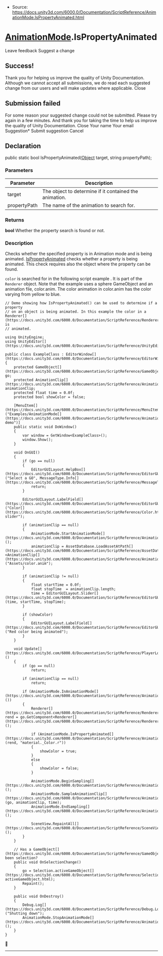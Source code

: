 * Source: https://docs.unity3d.com/6000.0/Documentation/ScriptReference/AnimationMode.IsPropertyAnimated.html

#  [AnimationMode](https://docs.unity3d.com/6000.0/Documentation/ScriptReference/AnimationMode.html).IsPropertyAnimated
Leave feedback
Suggest a change
## Success!
Thank you for helping us improve the quality of Unity Documentation. Although we cannot accept all submissions, we do read each suggested change from our users and will make updates where applicable.
Close
## Submission failed
For some reason your suggested change could not be submitted. Please <a>try again</a> in a few minutes. And thank you for taking the time to help us improve the quality of Unity Documentation.
Close
Your name Your email Suggestion* Submit suggestion
Cancel
## Declaration
public static bool IsPropertyAnimated([Object](https://docs.unity3d.com/6000.0/Documentation/ScriptReference/Object.html) target, string propertyPath); 
### Parameters
Parameter | Description  
---|---  
target | The object to determine if it contained the animation.  
propertyPath | The name of the animation to search for.  
### Returns
**bool** Whether the property search is found or not. 
### Description
Checks whether the specified property is in Animation mode and is being animated.
[IsPropertyAnimated](https://docs.unity3d.com/6000.0/Documentation/ScriptReference/AnimationMode.IsPropertyAnimated.html) checks whether a property is being animated. This check requires also the object where the property can be found.  
  
`color` is searched for in the following script example . It is part of the `Renderer` object. Note that the example uses a sphere GameObject and an animation file, color.anim. The color animation in color.anim has the color varying from yellow to blue. 
```
// Demo showing how IsPropertyAnimated() can be used to determine if a property
// on an object is being animated. In this example the color in a Renderer[](https://docs.unity3d.com/6000.0/Documentation/ScriptReference/Renderer.html) is
// animated.  
  
using UnityEngine;
using UnityEditor[](https://docs.unity3d.com/6000.0/Documentation/ScriptReference/UnityEditor.html);  
  
public class ExampleClass : EditorWindow[](https://docs.unity3d.com/6000.0/Documentation/ScriptReference/EditorWindow.html)
{
    protected GameObject[](https://docs.unity3d.com/6000.0/Documentation/ScriptReference/GameObject.html) go;
    protected AnimationClip[](https://docs.unity3d.com/6000.0/Documentation/ScriptReference/AnimationClip.html) animationClip;
    protected float time = 0.0f;
    protected bool showColor = false;  
  
    [MenuItem[](https://docs.unity3d.com/6000.0/Documentation/ScriptReference/MenuItem.html)("Examples/AnimationMode[](https://docs.unity3d.com/6000.0/Documentation/ScriptReference/AnimationMode.html) demo")]
    public static void DoWindow()
    {
        var window = GetWindow<ExampleClass>();
        window.Show();
    }  
  
    void OnGUI()
    {
        if (go == null)
        {
            EditorGUILayout.HelpBox[](https://docs.unity3d.com/6000.0/Documentation/ScriptReference/EditorGUILayout.HelpBox.html)("Select a GO", MessageType.Info[](https://docs.unity3d.com/6000.0/Documentation/ScriptReference/MessageType.Info.html));
            return;
        }  
  
        EditorGUILayout.LabelField[](https://docs.unity3d.com/6000.0/Documentation/ScriptReference/EditorGUILayout.LabelField.html)("Color[](https://docs.unity3d.com/6000.0/Documentation/ScriptReference/Color.html) slider");  
  
        if (animationClip == null)
        {
            AnimationMode.StartAnimationMode[](https://docs.unity3d.com/6000.0/Documentation/ScriptReference/AnimationMode.StartAnimationMode.html)();
            animationClip = AssetDatabase.LoadAssetAtPath[](https://docs.unity3d.com/6000.0/Documentation/ScriptReference/AssetDatabase.LoadAssetAtPath.html)<AnimationClip[](https://docs.unity3d.com/6000.0/Documentation/ScriptReference/AnimationClip.html)>("Assets/color.anim");
        }  
  
        if (animationClip != null)
        {
            float startTime = 0.0f;
            float stopTime  = animationClip.length;
            time = EditorGUILayout.Slider[](https://docs.unity3d.com/6000.0/Documentation/ScriptReference/EditorGUILayout.Slider.html)(time, startTime, stopTime);
        }  
  
        if (showColor)
        {
            EditorGUILayout.LabelField[](https://docs.unity3d.com/6000.0/Documentation/ScriptReference/EditorGUILayout.LabelField.html)("Red color being animated");
        }
    }  
  
    void Update[](https://docs.unity3d.com/6000.0/Documentation/ScriptReference/PlayerLoop.Update.html)()
    {
        if (go == null)
            return;  
  
        if (animationClip == null)
            return;  
  
        if (AnimationMode.InAnimationMode[](https://docs.unity3d.com/6000.0/Documentation/ScriptReference/AnimationMode.InAnimationMode.html)())
        {
            Renderer[](https://docs.unity3d.com/6000.0/Documentation/ScriptReference/Renderer.html) rend = go.GetComponent<Renderer[](https://docs.unity3d.com/6000.0/Documentation/ScriptReference/Renderer.html)>();  
  
            if (AnimationMode.IsPropertyAnimated[](https://docs.unity3d.com/6000.0/Documentation/ScriptReference/AnimationMode.IsPropertyAnimated.html)(rend, "material._Color.r"))
            {
                showColor = true;
            }
            else
            {
                showColor = false;
            }  
  
            AnimationMode.BeginSampling[](https://docs.unity3d.com/6000.0/Documentation/ScriptReference/AnimationMode.BeginSampling.html)();
            AnimationMode.SampleAnimationClip[](https://docs.unity3d.com/6000.0/Documentation/ScriptReference/AnimationMode.SampleAnimationClip.html)(go, animationClip, time);
            AnimationMode.EndSampling[](https://docs.unity3d.com/6000.0/Documentation/ScriptReference/AnimationMode.EndSampling.html)();  
  
            SceneView.RepaintAll[](https://docs.unity3d.com/6000.0/Documentation/ScriptReference/SceneView.RepaintAll.html)();
        }
    }  
  
    // Has a GameObject[](https://docs.unity3d.com/6000.0/Documentation/ScriptReference/GameObject.html) been selection?
    public void OnSelectionChange()
    {
        go = Selection.activeGameObject[](https://docs.unity3d.com/6000.0/Documentation/ScriptReference/Selection-activeGameObject.html);
        Repaint();
    }  
  
    public void OnDestroy()
    {
        Debug.Log[](https://docs.unity3d.com/6000.0/Documentation/ScriptReference/Debug.Log.html)("Shutting down");
        AnimationMode.StopAnimationMode[](https://docs.unity3d.com/6000.0/Documentation/ScriptReference/AnimationMode.StopAnimationMode.html)();
    }
}

```

* * *

